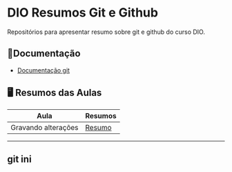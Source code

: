 
# DIO Resumos Git e Github


Repositórios para apresentar resumo sobre git e github do curso DIO.

## 📒Documentação
- [Documentação git](https://docs.github.com/pt)

## 🖥️ Resumos das Aulas

| Aula | Resumos|
|------|--------|
| Gravando alterações| [Resumo]()|

---
git ini
---


